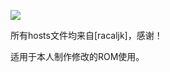 ![](https://www.google.com/logos/2010/brucelee2010-hp.jpg)


所有hosts文件均来自[racaljk]，感谢！



适用于本人制作修改的ROM使用。

